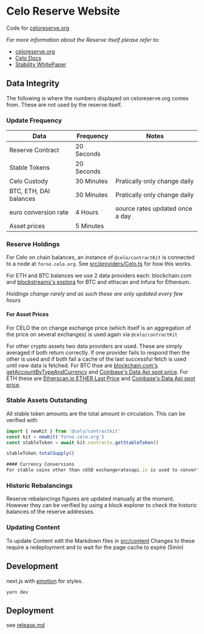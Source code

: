 
# Celo Reserve Website

Code for [celoreserve.org](https://celoreserve.org)

*For more information about the Reserve itself please refer to:*

* [celoreserve.org](https://celoreserve.org)
* [Celo Docs](https://docs.celo.org/developer-guide/sdk-code-reference/summary-2/classes/_wrappers_reserve_.reservewrapper)
* [Stability WhitePaper](https://celo.org/papers/stability)

## Data Integrity
The following is where the numbers displayed on celoreserve.org comes from. These are not used by the reserve itself.

### Update Frequency

  | Data | Frequency | Notes |
  | --- | --- | --- |
  | Reserve Contract | 20 Seconds |  |
  | Stable Tokens | 20 Seconds |  |
  | Celo Custody | 30 Minutes | Pratically only change daily |
  | BTC, ETH, DAI balances | 30 Minutes | Pratically only change daily |
  | euro conversion rate | 4 Hours | source rates updated once a day |
  | Asset prices | 5 Minutes | |

### Reserve Holdings

For Celo on chain balances, an instance of `@celo/contractKit` is connected to a node at `forno.celo.org`. See [src/providers/Celo.ts](src/providers/Celo.ts) for how this works.

For ETH and BTC balances we use 2 data providers each: blockchain.com and [blockstreams's esplora](https://github.com/Blockstream/esplora/blob/master/API.md) for BTC and ethscan and Infura for Ethereum.

*Holdings change rarely and as such these are only updated every few hours*

#### For Asset Prices

For CELO the on change exchange price (which itself is an aggregation of the price on several exchanges) is used again via `@celo/contractKit`

For other crypto assets two data providers are used. These are simply averaged if both return correctly. If one provider fails to respond then the other is used and if both fail a cache of the last successful fetch is used until new data is fetched.
For BTC thse are [blockchain.com's getAccountByTypeAndCurrency](https://api.blockchain.com/v3/#/payments/getAccountByTypeAndCurrency) and [Coinbase's Data Api spot price](https://developers.coinbase.com/api/v2#exchange-rates).
For ETH these are [Etherscan.io ETHER Last Price](https://etherscan.io/apis#stats) and [Coinbase's Data Api spot price](https://developers.coinbase.com/api/v2#exchange-rates).

### Stable Assets Outstanding

All stable token amounts are the total amount in circulation. This can be verified with

```typescript
import { newKit } from '@celo/contractkit'
const kit = newKit('forno.celo.org')
const stableToken = await kit.contracts.getStableToken()

stableToken.totalSupply()

#### Currency Conversions
For stable coins other than cUSD exchangeratesapi.io is used to convert value to USD to compare and sum values
```


### Historic Rebalancings
Reserve rebalancings figures are updated manually at the moment. However they can be verified by using a block explorer to check the historic balances of the reserve addresses.

### Updating Content
To update Content edit the Markdown files in [src/content](src/content)
Changes to these require a redeployment and to wait for the page cache to expire (5min)

## Development

next.js with [emotion](http://emotion.sh/) for styles.

`yarn dev`

## Deployment

see [release.md](release.md)